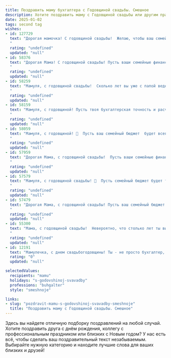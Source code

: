 ```yaml
---
title: Поздравить маму бухгалтера с Годовщиной свадьбы. Смешное
description: Хотите поздравить маму с Годовщиной свадьбы или другим праздником? Наш ИИ создаст незабываемое поздравление, а вы обязательно выделитесь среди других.  
date: 2025-01-02
tags: second tag
wishes:
- id: 127729
  text: "Дорогая мамочка! С годовщиной свадьбы!  Желаю, чтобы ваш семейный бюджет был таким же прочным и стабильным, как ваша любовь, проверенная годами!  Надеюсь, вы с папой уже подсчитали, сколько миллионов вы сэкономили на совместном проживании, и планируете потратить эту сумму на кругосветное путешествие…  или хотя бы на новый пылесос!  С праздником!
  "
  rating: "undefined"
  updated: "null"
- id: 58376
  text: "Дорогая Мама! С годовщиной свадьбы! Пусть ваши семейные финансы всегда будут в плюсе, как бухгалтерские отчеты после вашей работы! Будьте счастливы и полны любви, как дебет с кредитом после удачного баланса! 🎉🥂
  "
  rating: "undefined"
  updated: "null"
- id: 58259
  text: "Мамуля, с годовщиной свадьбы!  Сколько лет вы уже с папой ведете семейный бюджет, как опытные бухгалтеры?  Надеюсь, в этом году прибыль от любви и счастья была рекордной! 😉💐
  "
  rating: "undefined"
  updated: "null"
- id: 58159
  text: "Мамуля, с годовщиной! Пусть твоя бухгалтерская точность и расчетливость всегда приносят вам с папой только прибыль в виде счастья, любви и, конечно же, внуков! 😉🎉
  "
  rating: "undefined"
  updated: "null"
- id: 58059
  text: "Мамуля, с годовщиной! 🥂  Пусть ваш семейный бюджет  будет всегда в плюсе, как  и ваша  любовь, проверенная годами бухгалтерского учёта! 🎉
  "
  rating: "undefined"
  updated: "null"
- id: 57959
  text: "Дорогая Мама, с годовщиной свадьбы!  Пусть ваши семейные финансы всегда будут в плюсе, как отчеты, которые ты составляешь на работе.  Желаем вам долгих лет любви и процветания, чтобы ваш бюджет всегда был \"золотым\"! 🎉💰❤️
  "
  rating: "undefined"
  updated: "null"
- id: 57579
  text: "Мамуля, с годовщиной свадьбы! 🎉  Пусть семейный бюджет будет таким же прочным, как твоя бухгалтерская отчетность, а любовь - стабильнее курса доллара! 😉
  "
  rating: "undefined"
  updated: "null"
- id: 57479
  text: "Дорогая Мама, с годовщиной свадьбы! Пусть ваш семейный бюджет всегда будет в плюсе, как и твоя бухгалтерская отчетность! 😉🥂
  "
  rating: "undefined"
  updated: "null"
- id: 55300
  text: "Мама, с годовщиной свадьбы!  Невероятно, что столько лет ты выдерживаешь папу -  настоящий бухгалтерский сюрприз!  Пусть ваш бюджет всегда будет в плюсе, а любовь - в дебете! 😉🎉
  "
  rating: "undefined"
  updated: "null"
- id: 12191
  text: "Мамулечка, с днем свадьбогодовщины! Ты - не просто бухгалтер, ты - главный кассир в моём сердце. Пусть каждый год нашей совместной жизни будет как отчётность – без ошибок и с правильным подсчётом радостей. Поздравляю с годовщиной и желаю, чтобы наши отношения всегда были в плюсе, а любовь – в красном цвете!"
  rating: "0"
  updated: "null"

selectedValues:
  recipients: "mamu"
  holidays: "s-godovshinoj-svavadby"
  professions: "buhgalter"
  style: "smeshnoje"

links:
- slug: "pozdravit-mamu-s-godovshinoj-svavadby-smeshnoje"
  title: "Поздравить маму с Годовщиной свадьбы. Смешное"
---
```


Здесь вы найдете отличную подборку поздравлений на любой случай. 
Хотите поздравить друга с днём рождения, коллегу с профессиональным праздником или близких с Новым годом? У нас есть всё, чтобы сделать ваш поздравительный текст незабываемым. Выбирайте нужную категорию и находите лучшие слова для ваших близких и друзей!
